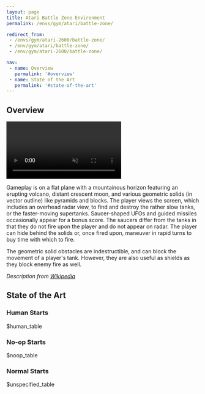 ```yaml
---
layout: page
title: Atari Battle Zone Environment
permalink: /envs/gym/atari/battle-zone/

redirect_from:
 - /envs/gym/atari-2600/battle-zone/
 - /env/gym/atari/battle-zone/
 - /env/gym/atari-2600/battle-zone/

nav:
 - name: Overview
   permalink: '#overview'
 - name: State of the Art
   permalink: '#state-of-the-art'
---
```



## Overview

<video autoplay muted loop controls>
  <source src="{{ 'assets/_pages/envs/gym/atari/battle-zone.mp4' | absolute_url }}" type="video/mp4">
</video>

Gameplay is on a flat plane with a mountainous horizon featuring an erupting volcano, distant crescent moon, and various geometric solids (in vector outline) like pyramids and blocks. The player views the screen, which includes an overhead radar view, to find and destroy the rather slow tanks, or the faster-moving supertanks. Saucer-shaped UFOs and guided missiles occasionally appear for a bonus score. The saucers differ from the tanks in that they do not fire upon the player and do not appear on radar. The player can hide behind the solids or, once fired upon, maneuver in rapid turns to buy time with which to fire.

The geometric solid obstacles are indestructible, and can block the movement of a player's tank. However, they are also useful as shields as they block enemy fire as well.

*Description from [Wikipedia](https://en.wikipedia.org/wiki/Battlezone_%281980_video_game%29)*

## State of the Art

### Human Starts

$human_table

### No-op Starts

$noop_table

### Normal Starts

$unspecified_table
